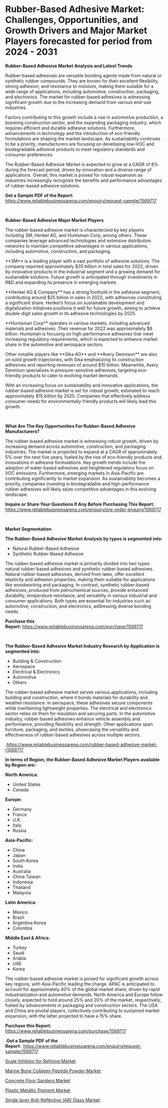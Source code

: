 <p><h1>Rubber-Based Adhesive Market: Challenges, Opportunities, and Growth Drivers and Major Market Players forecasted for period from 2024 - 2031</h1></p><p><strong>Rubber-Based Adhesive Market Analysis and Latest Trends</strong></p>
<p><p>Rubber-based adhesives are versatile bonding agents made from natural or synthetic rubber compounds. They are known for their excellent flexibility, strong adhesion, and resistance to moisture, making them suitable for a wide range of applications, including automotive, construction, packaging, and electronics. The market for rubber-based adhesives is witnessing significant growth due to the increasing demand from various end-use industries. </p><p>Factors contributing to this growth include a rise in automotive production, a booming construction sector, and the expanding packaging industry, which requires efficient and durable adhesive solutions. Furthermore, advancements in technology and the introduction of eco-friendly formulations are shaping the market landscape. As sustainability continues to be a priority, manufacturers are focusing on developing low-VOC and biodegradable adhesive products to meet regulatory standards and consumer preferences. </p><p>The Rubber-Based Adhesive Market is expected to grow at a CAGR of 8% during the forecast period, driven by innovation and a diverse range of applications. Overall, this market is poised for robust expansion as industries increasingly recognize the benefits and performance advantages of rubber-based adhesive solutions.</p></p>
<p><strong>Get a Sample PDF of the Report:&nbsp;</strong> <a href="https://www.reliablebusinessarena.com/enquiry/request-sample/1569717?utm_campaign=1557&utm_medium=2&utm_source=Github&utm_content=ia&utm_term=14102024&utm_id=rubber-based-adhesive">https://www.reliablebusinessarena.com/enquiry/request-sample/1569717</a></p>
<p>&nbsp;</p>
<p><strong>Rubber-Based Adhesive Major Market Players</strong></p>
<p><p>The rubber-based adhesive market is characterized by key players including 3M, Henkel AG, and Huntsman Corp, among others. These companies leverage advanced technologies and extensive distribution networks to maintain competitive advantages in various applications, including automotive, construction, and packaging.</p><p>**3M** is a leading player with a vast portfolio of adhesive solutions. The company reported approximately $35 billion in total sales for 2022, driven by innovative products in the industrial segment and a growing demand for sustainable solutions. Future growth is anticipated through investments in R&D and expanding its presence in emerging markets.</p><p>**Henkel AG & Company** has a strong foothold in the adhesive segment, contributing around $25 billion in sales in 2022, with adhesives constituting a significant share. Henkel’s focus on sustainable development and digitalization initiatives positions it well for future growth, aiming to achieve double-digit sales growth in its adhesive technologies by 2025.</p><p>**Huntsman Corp** operates in various markets, including advanced materials and adhesives. Their revenue for 2022 was approximately $8 billion. Huntsman is focusing on high-performance adhesives that meet increasing regulatory requirements, which is expected to enhance market share in the automotive and aerospace sectors.</p><p>Other notable players like **Sika AG** and **Avery Dennison** are also on solid growth trajectories, with Sika emphasizing its construction adhesives and reporting revenues of around $10 billion. Meanwhile, Avery Dennison specializes in pressure-sensitive adhesives, targeting eco-friendly products to cater to evolving market demands.</p><p>With an increasing focus on sustainability and innovative applications, the rubber-based adhesive market is set for robust growth, estimated to reach approximately $15 billion by 2025. Companies that effectively address consumer needs for environmentally friendly products will likely lead this growth.</p></p>
<p>&nbsp;</p>
<p><strong>What Are The Key Opportunities For Rubber-Based Adhesive Manufacturers?</strong></p>
<p><p>The rubber-based adhesive market is witnessing robust growth, driven by increasing demand across automotive, construction, and packaging industries. The market is projected to expand at a CAGR of approximately 5% over the next five years, fueled by the rise of eco-friendly products and innovations in adhesive formulations. Key growth trends include the adoption of water-based adhesives and heightened regulatory focus on VOC emissions. Furthermore, emerging markets in Asia-Pacific are contributing significantly to market expansion. As sustainability becomes a priority, companies investing in biodegradable and high-performance rubber adhesives will likely seize competitive advantages in this evolving landscape.</p></p>
<p><strong>Inquire or Share Your Questions If Any Before Purchasing This Report:</strong> <a href="https://www.reliablebusinessarena.com/enquiry/pre-order-enquiry/1569717?utm_campaign=1557&utm_medium=2&utm_source=Github&utm_content=ia&utm_term=14102024&utm_id=rubber-based-adhesive">https://www.reliablebusinessarena.com/enquiry/pre-order-enquiry/1569717</a></p>
<p>&nbsp;</p>
<p><strong>Market Segmentation</strong></p>
<p><strong>The Rubber-Based Adhesive Market Analysis by types is segmented into:</strong></p>
<p><ul><li>Natural Rubber-Based Adhesive</li><li>Synthetic Rubber-Based Adhesive</li></ul></p>
<p><p>The rubber-based adhesive market is primarily divided into two types: natural rubber-based adhesives and synthetic rubber-based adhesives. Natural rubber-based adhesives, derived from latex, offer excellent elasticity and adhesion properties, making them suitable for applications like woodworking and packaging. In contrast, synthetic rubber-based adhesives, produced from petrochemical sources, provide enhanced durability, temperature resistance, and versatility in various industrial and consumer applications. Both types are essential for industries such as automotive, construction, and electronics, addressing diverse bonding needs.</p></p>
<p><strong>Purchase this Report:&nbsp;</strong><a href="https://www.reliablebusinessarena.com/purchase/1569717?utm_campaign=1557&utm_medium=2&utm_source=Github&utm_content=ia&utm_term=14102024&utm_id=rubber-based-adhesive">https://www.reliablebusinessarena.com/purchase/1569717</a></p>
<p>&nbsp;</p>
<p><strong>The Rubber-Based Adhesive Market Industry Research by Application is segmented into:</strong></p>
<p><ul><li>Building & Construction</li><li>Aerospace</li><li>Electrical & Electronics</li><li>Automotive</li><li>Others</li></ul></p>
<p><p>The rubber-based adhesive market serves various applications, including building and construction, where it bonds materials for durability and weather resistance. In aerospace, these adhesives secure components while maintaining lightweight properties. The electrical and electronics sector relies on them for insulation and securing parts. In the automotive industry, rubber-based adhesives enhance vehicle assembly and performance, providing flexibility and strength. Other applications span furniture, packaging, and textiles, showcasing the versatility and effectiveness of rubber-based adhesives across multiple sectors.</p></p>
<p><a href="https://www.reliablebusinessarena.com/rubber-based-adhesive-market-r1569717?utm_campaign=1557&utm_medium=2&utm_source=Github&utm_content=ia&utm_term=14102024&utm_id=rubber-based-adhesive">&nbsp;https://www.reliablebusinessarena.com/rubber-based-adhesive-market-r1569717</a></p>
<p><strong>In terms of Region, the Rubber-Based Adhesive Market Players available by Region are:</strong></p>
<p>
    <p> <strong> North America: </strong>
        <ul>
            <li>United States</li>
            <li>Canada</li>
        </ul>
        </p> 
    <p> <strong> Europe: </strong>
        <ul>
            <li>Germany</li>
            <li>France</li>
            <li>U.K.</li>
            <li>Italy</li>
            <li>Russia</li>
        </ul>
        </p> 
    <p> <strong> Asia-Pacific: </strong>
        <ul>
            <li>China</li>
            <li>Japan</li>
            <li>South Korea</li>
            <li>India</li>
            <li>Australia</li>
            <li>China Taiwan</li>
            <li>Indonesia</li>
            <li>Thailand</li>
            <li>Malaysia</li>
        </ul>
        </p> 
    <p> <strong> Latin America: </strong>
        <ul>
            <li>Mexico</li>
            <li>Brazil</li>
            <li>Argentina Korea</li>
            <li>Colombia</li>
        </ul>
        </p> 
    <p> <strong> Middle East & Africa: </strong>
        <ul>
            <li>Turkey</li>
            <li>Saudi</li>
            <li>Arabia</li>
            <li>UAE</li>
            <li>Korea</li>
        </ul>
    </p>
    </p>
<p><p>The rubber-based adhesive market is poised for significant growth across key regions, with Asia-Pacific leading the charge. APAC is anticipated to account for approximately 40% of the global market share, driven by rapid industrialization and automotive demands. North America and Europe follow closely, expected to hold around 25% and 20% of the market, respectively, fueled by advancements in packaging and construction sectors. The USA and China are pivotal players, collectively contributing to sustained market expansion, with the latter projected to have a 15% share.</p></p>
<p><strong>Purchase this Report: </strong><a href="https://www.reliablebusinessarena.com/purchase/1569717?utm_campaign=1557&utm_medium=2&utm_source=Github&utm_content=ia&utm_term=14102024&utm_id=rubber-based-adhesive">https://www.reliablebusinessarena.com/purchase/1569717</a></p>
<p>&nbsp;<strong>Get a Sample PDF of the Report:&nbsp;&nbsp;</strong><a href="https://www.reliablebusinessarena.com/enquiry/request-sample/1569717?utm_campaign=1557&utm_medium=2&utm_source=Github&utm_content=ia&utm_term=14102024&utm_id=rubber-based-adhesive">https://www.reliablebusinessarena.com/enquiry/request-sample/1569717</a></p>
<p><strong></strong></p>
<p><p><a href="https://www.linkedin.com/pulse/strategic-roadmap-success-global-scale-inhibitor-refining-hbtic?trk=public_post_embed_feed-article-content&utm_campaign=1557&utm_medium=2&utm_source=Github&utm_content=ia&utm_term=14102024&utm_id=rubber-based-adhesive">Scale Inhibitor for Refining Market</a></p><p><a href="https://www.linkedin.com/pulse/marine-bone-collagen-peptide-powder-market-innovations-ih4oc?trk=public_post_embed_feed-article-content&utm_campaign=1557&utm_medium=2&utm_source=Github&utm_content=ia&utm_term=14102024&utm_id=rubber-based-adhesive">Marine Bone Collagen Peptide Powder Market</a></p><p><a href="https://github.com/ashepherd82/Market-Research-Report-List-6/blob/main/concrete-floor-sanders-market.md?utm_campaign=1557&utm_medium=2&utm_source=Github&utm_content=ia&utm_term=14102024&utm_id=rubber-based-adhesive">Concrete Floor Sanders Market</a></p><p><a href="https://www.linkedin.com/pulse/plastic-metallic-pigment-market-share-size-trends-industry-y1tdc?trk=public_post_embed_feed-article-content&utm_campaign=1557&utm_medium=2&utm_source=Github&utm_content=ia&utm_term=14102024&utm_id=rubber-based-adhesive">Plastic Metallic Pigment Market</a></p><p><a href="https://www.linkedin.com/pulse/charting-future-comprehensive-analysis-global-single-ppdcc?trk=public_post_embed_feed-article-content&utm_campaign=1557&utm_medium=2&utm_source=Github&utm_content=ia&utm_term=14102024&utm_id=rubber-based-adhesive">Single layer Anti-Reflective (AR) Glass Market</a></p></p>